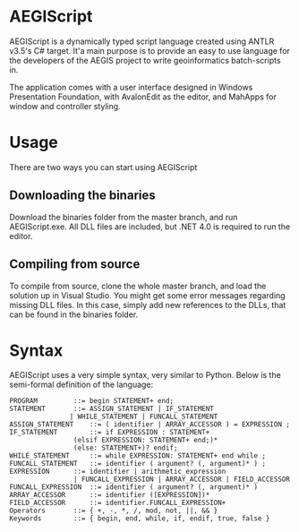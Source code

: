 AEGIScript
==========

AEGIScript is a dynamically typed script language created using ANTLR v3.5's C# target. It'a main purpose is to provide an easy to use language for the developers of the AEGIS project to write geoinformatics batch-scripts in. 

The application comes with a user interface designed in Windows Presentation Foundation, with AvalonEdit as the editor, and MahApps for window and controller styling.

Usage
==========
There are two ways you can start using AEGIScript

Downloading the binaries
----------
Download the binaries folder from the master branch, and run AEGIScript.exe. All DLL files are included, but .NET 4.0 is required to run the editor.

Compiling from source
----------
To compile from source, clone the whole master branch, and load the solution up in Visual Studio. You might get some error messages regarding missing DLL files. In this case, simply add new references to the DLLs, that can be found in the binaries folder.

Syntax
==========
AEGIScript uses a very simple syntax, very similar to Python. Below is the semi-formal definition of the language:

```
PROGRAM   		::= begin STATEMENT+ end;
STATEMENT 		::= ASSIGN_STATEMENT | IF_STATEMENT 
			   | WHILE_STATEMENT | FUNCALL_STATEMENT
ASSIGN_STATEMENT 	::= ( identifier | ARRAY_ACCESSOR ) = EXPRESSION ;
IF_STATEMENT 	 	::= if EXPRESSION : STATEMENT+ 
			    (elsif EXPRESSION: STATEMENT+ end;)* 
			    (else: STATEMENT+)? endif;
WHILE_STATEMENT 	::= while EXPRESSION: STATEMENT+ end while ;
FUNCALL_STATEMENT 	::= identifier ( argument? (, argument)* ) ;
EXPRESSION 		::= identifier | arithmetic_expression 
			    | FUNCALL_EXPRESSION | ARRAY_ACCESSOR | FIELD_ACCESSOR
FUNCALL_EXPRESSION  ::= identifier ( argument? (, argument)* )
ARRAY_ACCESSOR      ::= identifier ([EXPRESSION])*
FIELD_ACCESSOR      ::= identifier.FUNCALL_EXPRESSION+
Operators	    ::= { +, -, *, /, mod, not, ||, && }
Keywords	    ::= { begin, end, while, if, endif, true, false }
```
